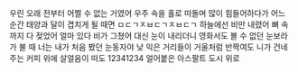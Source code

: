 우린 오래 전부터 어쩔 수 없는 거였어
우주 속을 홀로 떠돌며 많이 힘들어하다가
어느 순간 태양과 달이 겹치게 될 때면
ㅁㄷㄱㅈㅂㄷㄱㅈㅂㄷㄱ
하늘에선 비만 내렸어 뼈 속까지 다 젖었어
얼마 있다 비가 그쳤어 대신 눈이 내리더니
영화서도 볼 수 없던 눈보라가 불 때
너는 내가 처음 봤던 눈동자야
낮 익은 거리들이 거울처럼 반짝여도
니가 건네주는 커피 위에 살얼음이 떠도
12341234
얼어붙은 아스팔트 도시 위로
